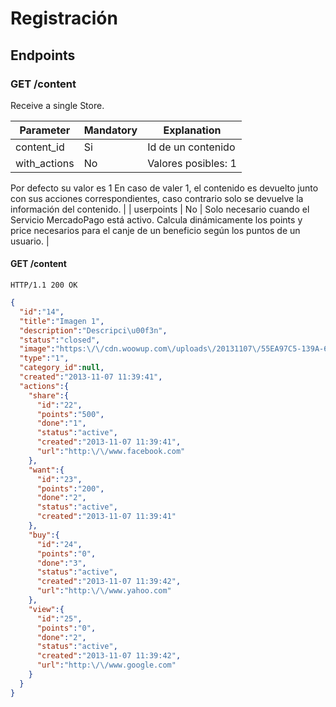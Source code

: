 Registración
======


Endpoints
---------

### GET /content

Receive a single Store.


| Parameter      | Mandatory | Explanation                                                                                      |
| ------ | ------ | ------ |
| content_id | Si | Id de un contenido |
| with_actions | No | Valores posibles: 1|0
Por defecto su valor es 1
En caso de valer 1, el contenido es devuelto junto con sus acciones correspondientes, caso contrario solo se devuelve la información del contenido. |
| userpoints | No | Solo necesario cuando el Servicio MercadoPago está activo.
Calcula dinámicamente los points y price necesarios para el canje de un beneficio según los puntos de un usuario. |


#### GET /content

`HTTP/1.1 200 OK`

```json
{
  "id":"14",
  "title":"Imagen 1",
  "description":"Descripci\u00f3n",
  "status":"closed",
  "image":"https:\/\/cdn.woowup.com\/uploads\/20131107\/55EA97C5-139A-6B87-E04E-BCA57FC14BD0.t.jpg",
  "type":"1",
  "category_id":null,
  "created":"2013-11-07 11:39:41",
  "actions":{
    "share":{
      "id":"22",
      "points":"500",
      "done":"1",
      "status":"active",
      "created":"2013-11-07 11:39:41",
      "url":"http:\/\/www.facebook.com"
    },
    "want":{
      "id":"23",
      "points":"200",
      "done":"2",
      "status":"active",
      "created":"2013-11-07 11:39:41"
    },
    "buy":{
      "id":"24",
      "points":"0",
      "done":"3",
      "status":"active",
      "created":"2013-11-07 11:39:42",
      "url":"http:\/\/www.yahoo.com"
    },
    "view":{
      "id":"25",
      "points":"0",
      "done":"2",
      "status":"active",
      "created":"2013-11-07 11:39:42",
      "url":"http:\/\/www.google.com"
    }
  }
}
```
